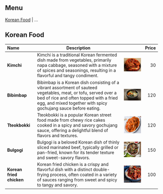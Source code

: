 ## Menu

[Korean Food](#korean-food) | ...

## Korean Food 

| Name                     | Description                                                                                                                                                                                                                  |                                                          | Price |
|:-------------------------|------------------------------------------------------------------------------------------------------------------------------------------------------------------------------------------------------------------------------|----------------------------------------------------------|------:|
| **Kimchi**               | Kimchi is a traditional Korean fermented dish made from vegetables, primarily napa cabbage, seasoned with a mixture of spices and seasonings, resulting in a flavorful and tangy condiment.                                  | <img src="images/kimchi.jpeg" width="400">               |    30 |
| **Bibimbap**             | Bibimbap is a Korean dish consisting of a vibrant assortment of sauteed vegetables, meat, or tofu, served over a bed of rice and often topped with a fried egg, and mixed together with spicy gochujang sauce before eating. | <img src="images/bibimbap.jpeg" width="400">             |   120 |
| **Tteokbokki**           | Tteokbokki is a popular Korean street food made from chewy rice cakes cooked in a spicy and savory gochujang sauce, offering a delightful blend of flavors and textures.                                                     | <img src="images/tteokbokki.jpeg" width="400">           |   120 |
| **Bulgogi**              | Bulgogi is a beloved Korean dish of thinly sliced marinated beef, typically grilled or pan-fried, known for its tender texture and sweet-savory flavors.                                                                     | <img src="images/bulgogi.jpeg" width="400">              |   150 |
| **Korean fried chicken** | Korean fried chicken is a crispy and flavorful dish with a distinct double-frying process, often coated in a variety of sauces ranging from sweet and spicy to tangy and savory.                                             | <img src="images/korean fried chicken.jpeg" width="400"> |   100 |


 